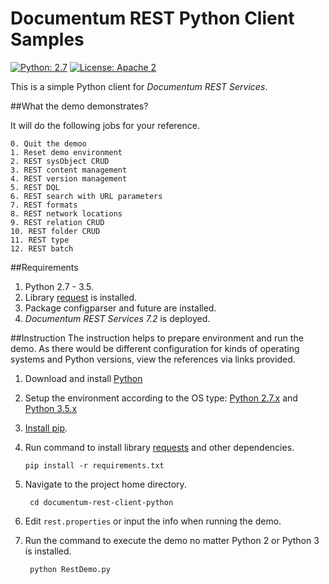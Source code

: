 
Documentum REST Python Client Samples
=========

[![Python: 2.7](https://img.shields.io/pypi/pyversions/Django.svg)](https://www.python.org/download/releases/2.7/) 
[![License: Apache 2](https://img.shields.io/badge/license-Apache%202.0-brightgreen.svg)](http://www.apache.org/licenses/LICENSE-2.0)

This is a simple Python client for *Documentum REST Services*.

##What the demo demonstrates?

It will do the following jobs for your reference.  

```
0. Quit the demoo
1. Reset demo environment
2. REST sysObject CRUD
3. REST content management
4. REST version management
5. REST DQL
6. REST search with URL parameters
7. REST formats
8. REST network locations
9. REST relation CRUD
10. REST folder CRUD
11. REST type
12. REST batch
```



##Requirements
1. Python 2.7 - 3.5.
2. Library [request](http://docs.python-requests.org/en/latest/) is installed.
3. Package configparser and future are installed.
4. *Documentum REST Services 7.2* is deployed.


##Instruction
The instruction helps to prepare environment and run the demo.
As there would be different configuration for kinds of operating systems and Python versions, view the references via links provided.

1. Download and install [Python](https://www.python.org/downloads/)

2. Setup the environment according to the OS type: [Python 2.7.x](https://docs.python.org/2/using/) and [Python 3.5.x](https://docs.python.org/3.5/using/)

3. [Install pip](https://pip.pypa.io/en/stable/installing/).

4. Run command to install library [requests](http://docs.python-requests.org/en/latest/) and other dependencies.

   ```
   pip install -r requirements.txt
   ```

5. Navigate to the project home directory.

        cd documentum-rest-client-python

6. Edit `rest.properties` or input the info when running the demo.

7. Run the command to execute the demo no matter Python 2 or Python 3 is installed.

        python RestDemo.py
